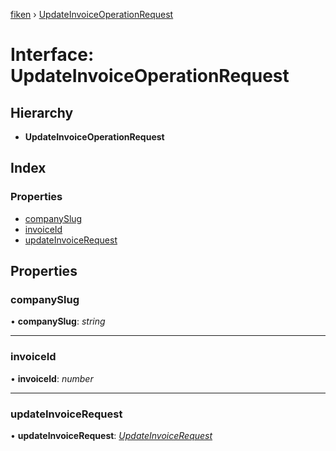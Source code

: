 [fiken](../README.md) › [UpdateInvoiceOperationRequest](updateinvoiceoperationrequest.md)

# Interface: UpdateInvoiceOperationRequest

## Hierarchy

* **UpdateInvoiceOperationRequest**

## Index

### Properties

* [companySlug](updateinvoiceoperationrequest.md#companyslug)
* [invoiceId](updateinvoiceoperationrequest.md#invoiceid)
* [updateInvoiceRequest](updateinvoiceoperationrequest.md#updateinvoicerequest)

## Properties

###  companySlug

• **companySlug**: *string*

___

###  invoiceId

• **invoiceId**: *number*

___

###  updateInvoiceRequest

• **updateInvoiceRequest**: *[UpdateInvoiceRequest](updateinvoicerequest.md)*

